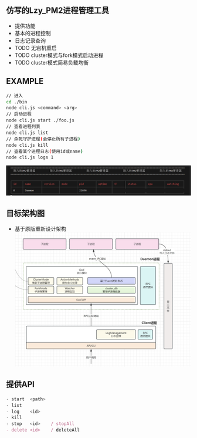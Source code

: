 ## 仿写的Lzy_PM2进程管理工具

- 提供功能
- 基本的进程控制
- 日志记录查询
- TODO 无宕机重启
- TODO cluster模式与fork模式启动进程
- TODO cluster模式简易负载均衡

## EXAMPLE

~~~bash
// 进入
cd ./bin
node cli.js <command> <arg>
// 启动进程
node cli.js start ./foo.js  
// 查看进程列表
node cli.js list
// 杀死守护进程(会停止所有子进程)
node cli.js kill
// 查看某个进程日志(使用id或name)
node cli.js logs 1
~~~

![Alt Text](./doc/list.png)

## 目标架构图

- 基于原版重新设计架构
![Alt Text](./doc/lzy_PM2架构图.png)

## 提供API

~~~js
- start  <path>
- list 
- log    <id>
- kill
- stop   <id>    / stopAll
- delete <id>    / deleteAll
~~~
